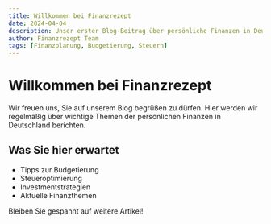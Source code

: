 ```yaml
---
title: Willkommen bei Finanzrezept
date: 2024-04-04
description: Unser erster Blog-Beitrag über persönliche Finanzen in Deutschland
author: Finanzrezept Team
tags: [Finanzplanung, Budgetierung, Steuern]
---
```


# Willkommen bei Finanzrezept

Wir freuen uns, Sie auf unserem Blog begrüßen zu dürfen. Hier werden wir regelmäßig über wichtige Themen der persönlichen Finanzen in Deutschland berichten.

## Was Sie hier erwartet

- Tipps zur Budgetierung
- Steueroptimierung
- Investmentstrategien
- Aktuelle Finanzthemen

Bleiben Sie gespannt auf weitere Artikel! 